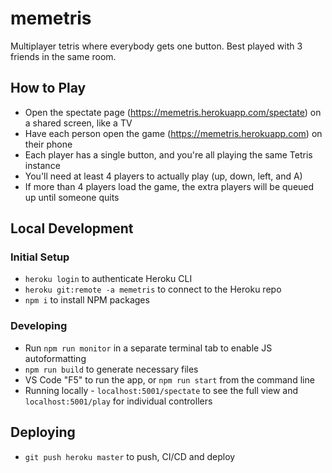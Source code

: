 # memetris

Multiplayer tetris where everybody gets one button. Best played with 3 friends in the same room.

## How to Play

- Open the spectate page (https://memetris.herokuapp.com/spectate) on a shared screen, like a TV
- Have each person open the game (https://memetris.herokuapp.com) on their phone
- Each player has a single button, and you're all playing the same Tetris instance
- You'll need at least 4 players to actually play (up, down, left, and A)
- If more than 4 players load the game, the extra players will be queued up until someone quits

## Local Development
### Initial Setup
- `heroku login` to authenticate Heroku CLI
- `heroku git:remote -a memetris` to connect to the Heroku repo
- `npm i` to install NPM packages

### Developing
- Run `npm run monitor` in a separate terminal tab to enable JS autoformatting
- `npm run build` to generate necessary files
- VS Code "F5" to run the app, or `npm run start` from the command line
- Running locally - `localhost:5001/spectate` to see the full view and `localhost:5001/play` for individual controllers

## Deploying
- `git push heroku master` to push, CI/CD and deploy
